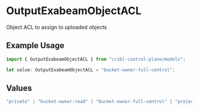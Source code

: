 # OutputExabeamObjectACL

Object ACL to assign to uploaded objects

## Example Usage

```typescript
import { OutputExabeamObjectACL } from "cribl-control-plane/models";

let value: OutputExabeamObjectACL = "bucket-owner-full-control";
```

## Values

```typescript
"private" | "bucket-owner-read" | "bucket-owner-full-control" | "project-private" | "authenticated-read" | "public-read"
```